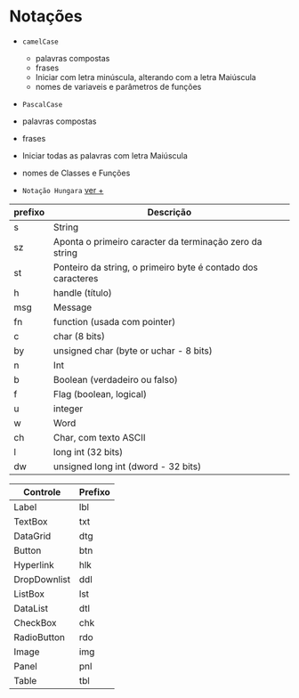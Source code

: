 # Notações 

- `camelCase` 
  - palavras compostas 
  - frases
  - Iniciar com letra minúscula, alterando com a letra Maiúscula
  - nomes de variaveis e parâmetros de funções
 
 - `PascalCase`
  - palavras compostas
  - frases
  - Iniciar todas as palavras com letra Maiúscula
  - nomes de Classes e Funções
  
- `Notação Hungara`
[ver +](https://en.wikipedia.org/wiki/Hungarian_notation)

|prefixo  | Descrição |
|--       |--      |
|s	      | String |
|sz	      | Aponta o primeiro caracter da terminação zero da string |
|st	      | Ponteiro da string, o primeiro byte é contado dos caracteres |
|h	      | handle (título) |
|msg	    | Message |
|fn	      | function (usada com pointer) |
|c	      | char (8 bits) |
|by	      | unsigned char (byte or uchar - 8 bits) |
|n	      | Int |
|b	      | Boolean (verdadeiro ou falso) |
|f	      | Flag (boolean, logical) |
|u	      | integer |
|w	      | Word |
|ch	      | Char, com texto ASCII |
|l	      | long int (32 bits) |
|dw	      | unsigned long int (dword - 32 bits) |


| Controle  |	Prefixo |
|---        |---      |
| Label	    | lbl |
| TextBox	  | txt |
| DataGrid	| dtg |
| Button	  | btn |
| Hyperlink	| hlk |
| DropDownlist	| ddl |
| ListBox	      | lst |
| DataList	    | dtl |
| CheckBox	    | chk |
| RadioButton	| rdo |
| Image	      | img |
| Panel	      | pnl |
| Table	      | tbl |
